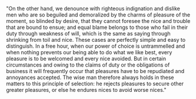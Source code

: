 "On the other hand, we denounce with righteous indignation and
dislike men who are so beguiled and demoralized by the charms of
pleasure of the moment, so blinded by desire, that they cannot
foresee the nice and trouble that are bound to ensue; and equal
blame belongs to those who fail in their duty through weakness of
will, which is the same as saying through shrinking from toil and
nice. These cases are perfectly simple and easy to distinguish. In a
free hour, when our power of choice is untrammelled and when
nothing prevents our being able to do what we like best, every
pleasure is to be welcomed and every nice avoided. But in
certain circumstances and owing to the claims of duty or the
obligations of business it will frequently occur that pleasures have
to be repudiated and annoyances accepted. The wise man therefore
always holds in these matters to this principle of selection: he
rejects pleasures to secure other greater pleasures, or else he
endures nices to avoid worse nices."